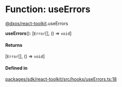 # Function: useErrors

[@dxos/react-toolkit](../modules/dxos_react_toolkit.md).useErrors

**useErrors**(): [`Error`[], () => `void`]

#### Returns

[`Error`[], () => `void`]

#### Defined in

[packages/sdk/react-toolkit/src/hooks/useErrors.ts:18](https://github.com/dxos/dxos/blob/db8188dae/packages/sdk/react-toolkit/src/hooks/useErrors.ts#L18)
